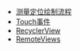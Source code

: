 - [测量定位绘制流程](measure_layout_draw.md)</br>
- [Touch事件](TouchEvent.md)</br>
- [RecyclerView](recyclerview.md)</br>
- [RemoteViews](remoteviews.md)</br>